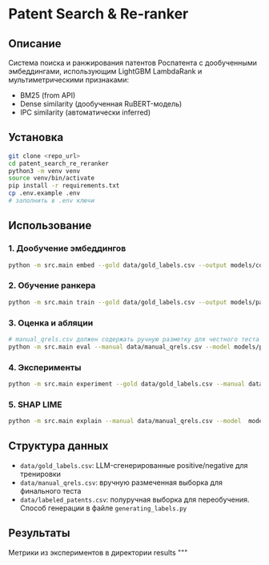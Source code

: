 # Patent Search & Re-ranker

## Описание
Система поиска и ранжирования патентов Роспатента с дообученными эмбеддингами,
использующим LightGBM LambdaRank и мультиметрическими признаками:
- BM25 (from API)
- Dense similarity (дообученная RuBERT-модель)
- IPC similarity (автоматически inferred)

## Установка
```bash
git clone <repo_url>
cd patent_search_re_reranker
python3 -m venv venv
source venv/bin/activate
pip install -r requirements.txt
cp .env.example .env
# заполнить в .env ключи
```

## Использование
### 1. Дообучение эмбеддингов
```bash
python -m src.main embed --gold data/gold_labels.csv --output models/contrastive-rubert --epochs 3
```

### 2. Обучение ранкера
```bash
python -m src.main train --gold data/gold_labels.csv --output models/patent_reranker.txt
```

### 3. Оценка и абляции
```bash
# manual_qrels.csv должен содержать ручную разметку для честного теста
python -m src.main eval --manual data/manual_qrels.csv --model models/patent_reranker.txt
```

### 4. Эксперименты
```bash
python -m src.main experiment --gold data/gold_labels.csv --manual data/manual_qrels.csv --model models/patent_reranker.txt
```

### 5. SHAP LIME
```bash
python -m src.main explain --manual data/manual_qrels.csv --model  models/patent_reranker.txt --out results
```

## Структура данных
- `data/gold_labels.csv`: LLM-сгенерированные positive/negative для тренировки
- `data/manual_qrels.csv`: вручную размеченная выборка для финального теста
- `data/labeled_patents.csv`: полуручная выборка для переобучения. Способ генерации в файле `generating_labels.py`

## Результаты
Метрики из экспериментов в директории results
"""
